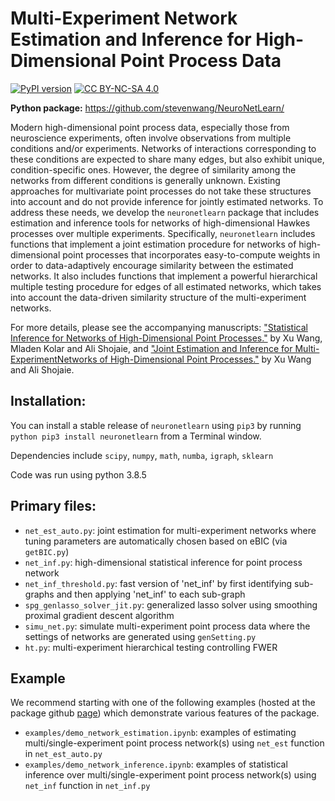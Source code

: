 # Multi-Experiment Network Estimation and Inference for High-Dimensional Point Process Data

[![PyPI version](https://badge.fury.io/py/neuronetlearn.svg)](https://pypi.org/project/neuronetlearn/)
[![CC BY-NC-SA 4.0][cc-by-nc-sa-shield]][cc-by-nc-sa]

[cc-by-nc-sa]: http://creativecommons.org/licenses/by-nc-sa/4.0/
[cc-by-nc-sa-shield]: https://img.shields.io/badge/License-CC%20BY--NC--SA%204.0-lightgrey.svg


**Python package:** https://github.com/stevenwang/NeuroNetLearn/


Modern high-dimensional point process data, especially those from neuroscience experiments, often involve observations from multiple conditions and/or experiments. Networks of interactions corresponding to these conditions are expected to share many edges, but also exhibit unique, condition-specific ones. However, the degree of similarity among the networks from different conditions is generally unknown. Existing approaches for multivariate point processes do not take these structures into account and do not provide inference for jointly estimated networks. To address these needs, we develop the `neuronetlearn` package that includes estimation and inference tools for networks of high-dimensional Hawkes processes over multiple experiments. Specifically, `neuronetlearn` includes functions that implement a joint estimation procedure for networks of high-dimensional point processes that incorporates easy-to-compute weights in order to data-adaptively encourage similarity between the estimated networks. It also includes functions that implement a powerful hierarchical multiple testing procedure for edges of all estimated networks, which takes into account the data-driven similarity structure of the multi-experiment networks. 

For more details, please see the accompanying manuscripts: ["Statistical Inference for Networks of High-Dimensional Point Processes."](https://arxiv.org/abs/2007.07448) by Xu Wang, Mladen Kolar and Ali Shojaie, and ["Joint Estimation and Inference for Multi-ExperimentNetworks of High-Dimensional Point Processes."](https://arxiv.org/abs/2109.11634) by Xu Wang and Ali Shojaie. 


## Installation:

You can install a stable release of `neuronetlearn` using `pip3` by running `python pip3 install neuronetlearn` from a Terminal window. 

Dependencies include `scipy`, `numpy`, `math`, `numba`, `igraph`, `sklearn`

Code was run using python 3.8.5

## Primary files:
* `net_est_auto.py`: joint estimation for multi-experiment networks where tuning parameters are automatically chosen based on eBIC (via `getBIC.py`)
* `net_inf.py`: high-dimensional statistical inference for point process network
* `net_inf_threshold.py`: fast version of 'net_inf' by first identifying sub-graphs and then applying 'net_inf' to each sub-graph
* `spg_genlasso_solver_jit.py`: generalized lasso solver using smoothing proximal gradient descent algorithm
* `simu_net.py`: simulate multi-experiment point process data where the settings of networks are generated using `genSetting.py`
* `ht.py`: multi-experiment hierarchical testing controlling FWER

## Example
We recommend starting with one of the following examples (hosted at the package github [page](https://github.com/stevenwang/NeuroNetLearn)) which demonstrate various features of the package.

* `examples/demo_network_estimation.ipynb`: examples of estimating multi/single-experiment point process network(s) using `net_est` function in `net_est_auto.py`
* `examples/demo_network_inference.ipynb`: examples of statistical inference over multi/single-experiment point process network(s) using `net_inf` function in `net_inf.py`


